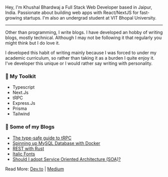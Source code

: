 <p>Hey, I'm <span class="font-bold">Khushal Bhardwaj</span> a Full Stack Web Developer based in Jaipur, India. Passionate about building web apps with React/NextJS for fast-growing startups. I'm also an undergrad student at VIT Bhopal University.</p>

---

<p>Other than programming, I write blogs. I have developed an hobby of writing blogs, mostly technical. Although I may not be following it that regularly you might think but I do love it.</p>
<p>I developed this habit of writing mainly because I was forced to under my academic curriculum, so rather than taking it as a burden I quite enjoy it. I've developer this unique or I would rather say writing with personality.</p>

### 🧰 My Toolkit
- Typescript
- Next.Js
- tRPC
- Express.Js
- Prisma
- Tailwind

### 📃 Some of my Blogs

- [The type-safe guide to tRPC](https://dev.to/celeron/the-type-safe-guide-to-trpc-og1)
- [Spinning up MySQL Database with Docker](https://dev.to/celeron/spinning-up-mysql-database-with-docker-2d2a)
- [REST with Rust](https://dev.to/celeron/rest-with-rust-4j5d)
- [Italic Fonts](https://dev.to/celeron/italic-fonts-3m38)
- [Should I adopt Service Oriented Architecture (SOA)?](https://dev.to/celeron/should-i-adopt-service-oriented-architecture-soa-3l5l)

Read More: [Dev.to](https://dev.to/celeron) | [Medium](https://medium.com/@celeroncoder)
